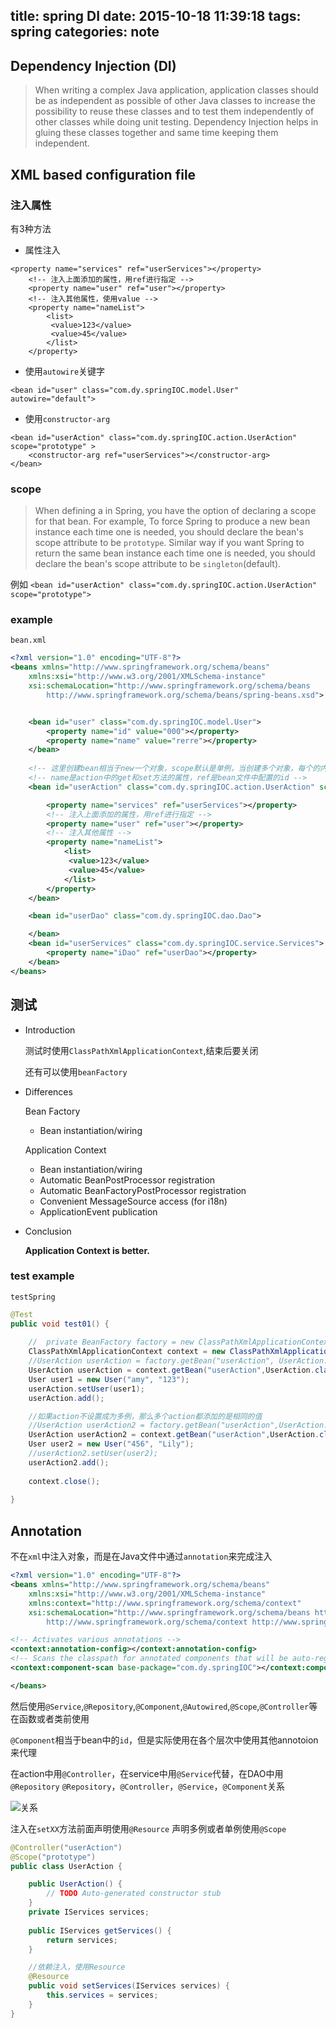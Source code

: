 title: spring DI
date: 2015-10-18 11:39:18
tags: spring
categories: note
---

## Dependency Injection (DI)
>When writing a complex Java application, application classes should be as independent as possible of other Java classes to increase the possibility to reuse these classes and to test them independently of other classes while doing unit testing. Dependency Injection helps in gluing these classes together and same time keeping them independent.

<!--more-->

## XML based configuration file

### 注入属性
有3种方法

- 属性注入
	
```
<property name="services" ref="userServices"></property>
	<!-- 注入上面添加的属性，用ref进行指定 -->
	<property name="user" ref="user"></property>
	<!-- 注入其他属性，使用value -->
	<property name="nameList">
		<list>
		 <value>123</value>
		 <value>45</value>
		</list>
	</property>
```

- 使用`autowire`关键字

`<bean id="user" class="com.dy.springIOC.model.User" autowire="default">`

- 使用`constructor-arg`
	
```
<bean id="userAction" class="com.dy.springIOC.action.UserAction" scope="prototype" >
	<constructor-arg ref="userServices"></constructor-arg>
</bean>
```

### scope

>When defining a <bean> in Spring, you have the option of declaring a scope for that bean. For example, To force Spring to produce a new bean instance each time one is needed, you should declare the bean's scope attribute to be `prototype`. Similar way if you want Spring to return the same bean instance each time one is needed, you should declare the bean's scope attribute to be `singleton`(default).

例如
```<bean id="userAction" class="com.dy.springIOC.action.UserAction" scope="prototype">```


### example

`bean.xml`

```xml
<?xml version="1.0" encoding="UTF-8"?>
<beans xmlns="http://www.springframework.org/schema/beans"
	xmlns:xsi="http://www.w3.org/2001/XMLSchema-instance"
	xsi:schemaLocation="http://www.springframework.org/schema/beans
		http://www.springframework.org/schema/beans/spring-beans.xsd">


	<bean id="user" class="com.dy.springIOC.model.User">
		<property name="id" value="000"></property>
		<property name="name" value="rerre"></property>
	</bean>
	
	<!-- 这里创建bean相当于new一个对象，scope默认是单例，当创建多个对象，每个的内容不用时，需要将scope设置为多例 -->
	<!-- name是action中的get和set方法的属性，ref是bean文件中配置的id -->
	<bean id="userAction" class="com.dy.springIOC.action.UserAction" scope="prototype">

		<property name="services" ref="userServices"></property>
		<!-- 注入上面添加的属性，用ref进行指定 -->
		<property name="user" ref="user"></property>
		<!-- 注入其他属性 -->
		<property name="nameList">
			<list>
			 <value>123</value>
			 <value>45</value>
			</list>
		</property>
	</bean>

	<bean id="userDao" class="com.dy.springIOC.dao.Dao">

	</bean>
	<bean id="userServices" class="com.dy.springIOC.service.Services">
		<property name="iDao" ref="userDao"></property>
	</bean>
</beans>
```
## 测试
- Introduction

	测试时使用`ClassPathXmlApplicationContext`,结束后要关闭

	还有可以使用`beanFactory`

- Differences 

	Bean Factory

	- Bean instantiation/wiring

	Application Context

	- Bean instantiation/wiring
	- Automatic BeanPostProcessor registration
	- Automatic BeanFactoryPostProcessor registration
	- Convenient MessageSource access (for i18n)
	- ApplicationEvent publication

- Conclusion

	**Application Context is better.**

### test example
`testSpring`
```java
@Test
public void test01() {
	
	//	private BeanFactory factory = new ClassPathXmlApplicationContext("bean.xml");
	ClassPathXmlApplicationContext context = new ClassPathXmlApplicationContext("bean.xml");
	//UserAction userAction = factory.getBean("userAction", UserAction.class);
	UserAction userAction = context.getBean("userAction",UserAction.class);
	User user1 = new User("amy", "123");
	userAction.setUser(user1);
	userAction.add();

	//如果action不设置成为多例，那么多个action都添加的是相同的值
	//UserAction userAction2 = factory.getBean("userAction",UserAction.class);
	UserAction userAction2 = context.getBean("userAction",UserAction.class);
	User user2 = new User("456", "Lily");
	//userAction2.setUser(user2);
	userAction2.add();
	
	context.close();
	
}
```

## Annotation
不在`xml`中注入对象，而是在Java文件中通过`annotation`来完成注入

```xml
<?xml version="1.0" encoding="UTF-8"?>
<beans xmlns="http://www.springframework.org/schema/beans"
	xmlns:xsi="http://www.w3.org/2001/XMLSchema-instance"
	xmlns:context="http://www.springframework.org/schema/context"
	xsi:schemaLocation="http://www.springframework.org/schema/beans http://www.springframework.org/schema/beans/spring-beans.xsd
		http://www.springframework.org/schema/context http://www.springframework.org/schema/context/spring-context-4.2.xsd">

<!-- Activates various annotations -->
<context:annotation-config></context:annotation-config>
<!-- Scans the classpath for annotated components that will be auto-registered as Spring beans. -->
<context:component-scan base-package="com.dy.springIOC"></context:component-scan>

</beans>
```

然后使用`@Service`,`@Repository`,`@Component`,`@Autowired`,`@Scope`,`@Controller`等在函数或者类前使用

`@Component`相当于bean中的`id`，但是实际使用在各个层次中使用其他annotoion来代理

在action中用`@Controller`，在service中用`@Service`代替，在DAO中用`@Repository`
`@Repository`，`@Controller`，`@Service`，`@Component`关系

![关系](http://7xilc8.com1.z0.glb.clouddn.com/Spring%20Annotations.png "http://7xilc8.com1.z0.glb.clouddn.com/Spring%20Annotations.png")

注入在`setXX`方法前面声明使用`@Resource`
声明多例或者单例使用`@Scope`

```java
@Controller("userAction")
@Scope("prototype")
public class UserAction {

	public UserAction() {
		// TODO Auto-generated constructor stub
	}
	private IServices services;
	
	public IServices getServices() {
		return services;
	}

	//依赖注入，使用Resource
	@Resource
	public void setServices(IServices services) {
		this.services = services;
	}
}
```



